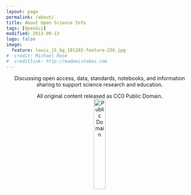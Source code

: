 ```yaml
---
layout: page
permalink: /about/
title: About Open Science Info
tags: [OpenSci]
modified: 2013-09-13
logo: false
image:
  feature: louis_15_bg_101202-feature-256.jpg
#  credit: Michael Rose
#  creditlink: http://mademistakes.com
---
```


<span style="text-align:center;display:block;width:100%;">
Discussing open access, data, standards, notebooks, and information sharing to support science research and education.
<p>All original content released as CC0 Public Domain.
<a href="https://creativecommons.org/publicdomain/zero/1.0/"><img src="{{ site.url }}/images/cc-zero.png" alt="Public Domain" style="margin-left: auto; margin-right: auto; width: 25%; display:block;"></a></p></span>
